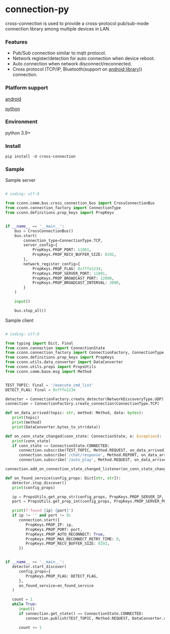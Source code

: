 # connection-py

cross-connection is used to provide a cross-protocol pub/sub-mode connection library among multiple devices in LAN.

### Features

- Pub/Sub connection similar to mqtt protocol.
- Network register/detection for auto connection when device reboot.
- Auto connection when network disconnect/reconnected.
- Cross protocol (TCP/IP, Bluetooth(support on [android library](https://github.com/TW-Smart-CoE/cross-connection-android))) connection. 

### Platform support

[android](https://github.com/TW-Smart-CoE/cross-connection-android)

[python](https://github.com/TW-Smart-CoE/cross-connection-py)


### Environment

python 3.9+

### Install

```
pip install -U cross-connection
```

### Sample

Sample server

```python

# coding: utf-8

from cconn.comm.bus.cross_connection_bus import CrossConnectionBus
from cconn.connection_factory import ConnectionType
from cconn.definitions.prop_keys import PropKeys


if __name__ == '__main__':
    bus = CrossConnectionBus()
    bus.start(
        connection_type=ConnectionType.TCP,
        server_config={
            PropKeys.PROP_PORT: 11001,
            PropKeys.PROP_RECV_BUFFER_SIZE: 8192,
        },
        network_register_config={
            PropKeys.PROP_FLAG: 0xfffe1234,
            PropKeys.PROP_SERVER_PORT: 11001,
            PropKeys.PROP_BROADCAST_PORT: 12000,
            PropKeys.PROP_BROADCAST_INTERVAL: 3000,
        }
    )

    input()

    bus.stop_all()

```

Sample client
```python

# coding: utf-8

from typing import Dict, Final
from cconn.connection import ConnectionState
from cconn.connection_factory import ConnectionFactory, ConnectionType, NetworkDiscoveryType
from cconn.definitions.prop_keys import PropKeys
from cconn.utils.data_converter import DataConverter
from cconn.utils.props import PropsUtils
from cconn.comm.base.msg import Method


TEST_TOPIC: Final = '/execute_cmd_list'
DETECT_FLAG: Final = 0xfffe1234

detector = ConnectionFactory.create_detector(NetworkDiscoveryType.UDP)
connection = ConnectionFactory.create_connection(ConnectionType.TCP)

def on_data_arrived(topic: str, method: Method, data: bytes):
   print(topic)
   print(method)
   print(DataConverter.bytes_to_str(data))

def on_conn_state_changed(conn_state: ConnectionState, e: Exception):
   print(conn_state)
   if conn_state == ConnectionState.CONNECTED:
      connection.subscribe(TEST_TOPIC, Method.REQUEST, on_data_arrived)
      connection.subscribe('/chat/response', Method.REPORT, on_data_arrived)
      connection.subscribe('/auto_play', Method.REQUEST, on_data_arrived)

connection.add_on_connection_state_changed_listener(on_conn_state_changed)

def on_found_service(config_props: Dict[str, str]):
   detector.stop_discover()
   print(config_props)

   ip = PropsUtils.get_prop_str(config_props, PropKeys.PROP_SERVER_IP, '')
   port = PropsUtils.get_prop_int(config_props, PropKeys.PROP_SERVER_PORT, 0)

   print(f'found {ip} {port}')
   if ip != '' and port != 0:
      connection.start({
         PropKeys.PROP_IP: ip,
         PropKeys.PROP_PORT: port,
         PropKeys.PROP_AUTO_RECONNECT: True,
         PropKeys.PROP_MAX_RECONNECT_RETRY_TIME: 8,
         PropKeys.PROP_RECV_BUFFER_SIZE: 8192,
      })


if __name__ == '__main__':
   detector.start_discover(
      config_props={
         PropKeys.PROP_FLAG: DETECT_FLAG,
      },
      on_found_service=on_found_service
   )

   count = 1
   while True:
      input()
      if connection.get_state() == ConnectionState.CONNECTED:
         connection.publish(TEST_TOPIC, Method.REQUEST, DataConverter.str_to_bytes('data {0}'.format(count)))

      count += 1

```
